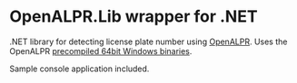 # OpenALPR.Lib wrapper for .NET

.NET library for detecting license plate number using [OpenALPR](http://www.openalpr.com/). Uses the OpenALPR [precompiled 64bit Windows binaries](https://github.com/openalpr/openalpr#binaries).

Sample console application included.
